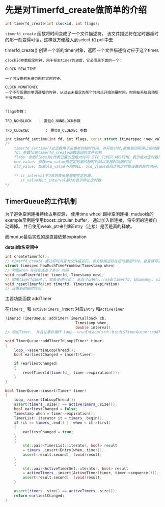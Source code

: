 # 先是对Timerfd_create做简单的介绍
```c
int timerfd_create(int clockid, int flags);
```
`timerfd_create` 函数将时间变成了一个文件描述符， 该文件描述符在定时器超时的那一刻变得可读，这样就方便融入到select 和 poll中去

timerfd_create() 创建一个新的timer对象，返回一个文件描述符对应于这个timer. 

    clockid参数指定时钟，用于标志timer的进度，它必须是下面的一个：

    CLOCK_REALTIME

    一个可设置的系统范围的实时时钟。

    CLOCK_MONOTONIC
    一个不可设置的单调递增的时钟，从过去未指定的某个时间点开始测量时间，时间在系统启动后不会再改变。
    
    
    flags参数：

    TFD_NONBLOCK   ： 置位O_NONBLOCK参数

    TFD_CLOEXEC       ： 置位O_CLOEXEC 参数

```cpp
int timerfd_settime(int fd, int flags, const struct itimerspec *new_value, struct itimerspec *old_value);
/*
    timerfd_settime()此函数用于设置新的超时时间，并开始计时,能够启动和停止定时器;
    fd: 参数fd是timerfd_create函数返回的文件句柄
    flags：参数flags为1代表设置的是绝对时间（TFD_TIMER_ABSTIME 表示绝对定时器）；为0代表相对时间。
    new_value: 参数new_value指定定时器的超时时间以及超时间隔时间
    old_value: 如果old_value不为NULL, old_vlaue返回之前定时器设置的超时时间，具体参考timerfd_gettime()函数
    
    ** it_interval不为0则表示是周期性定时器。
       it_value和it_interval都为0表示停止定时器
*/
```


## TimerQueue的工作机制

为了避免空闲连接持续占用资源， 使用time wheel 踢掉空闲连接. muduo给的example示例是使用boost::circular_buffer， 通过加入新连接，将空闲的连接自动踢掉。  并且使用weak_ptr来判断Entry（连接）是否是真的释放。

而muduo最后实现的是直接依赖expiration


**detail命名空间中**

~~~cpp
int createTimerfd(); 
// timerfd_create 通过将时间变为文件描述符，该文件描述符在定时器超时时，会变得可读
struct timespec howMuchTimeFromNow(Timestamp when)
// 判断when 与现在还差了多少 时间
void readTimerfd(int timerfd, Timestamp now);
// 如果timerfd超时了，就会变得可读； 从而可以执行::read(timerfd, &howmany, sizeof(howmany));
void resetTimerfd(int timerfd, Timestamp expiration)
// 设置新的超时时间
~~~

主要功能函数 addTimer  

在`timers_ `和 `activeTimers_` insert 对应`Entry` 和`ActiveTimer`

```cpp
TimerId TimerQueue::addTimer(TimerCallback cb,
                                Timestamp when,
                                double interval)
// 添加Timer， 并且让事件循环 loop_->runInLoop(std::bind(&TimerQueue::addTimeInLoop), this, timer);

void TimerQueue::addTimerInLoop(Timer* timer)
{
    loop_->assertInLoopThread();
    bool earliestChanged = insert(timer);

    if (earliestChanged)
    {
        resetTimerfd(timerfd_, timer->expiration());
    }
}

bool TimerQueue::insert(Timer* timer)
{
    loop_->assertInLoopThread();
    assert(timers_.size() == activeTimers_.size());
    bool earliestChanged = false;
    Timestamp when = timer->expiration();
    TimerList::iterator it = timers_.begin();
    if (it == timers_.end() || when < it->first)
    {
        earliestChanged = true;
    }
    {
        std::pair<TimerList::iterator, bool> result
        = timers_.insert(Entry(when, timer));
        assert(result.second); (void)result;
    }
    {
        std::pair<ActiveTimerSet::iterator, bool> result
        = activeTimers_.insert(ActiveTimer(timer, timer->sequence()));
        assert(result.second); (void)result;
    }

    assert(timers_.size() == activeTimers_.size());
    return earliestChanged;
}

```

